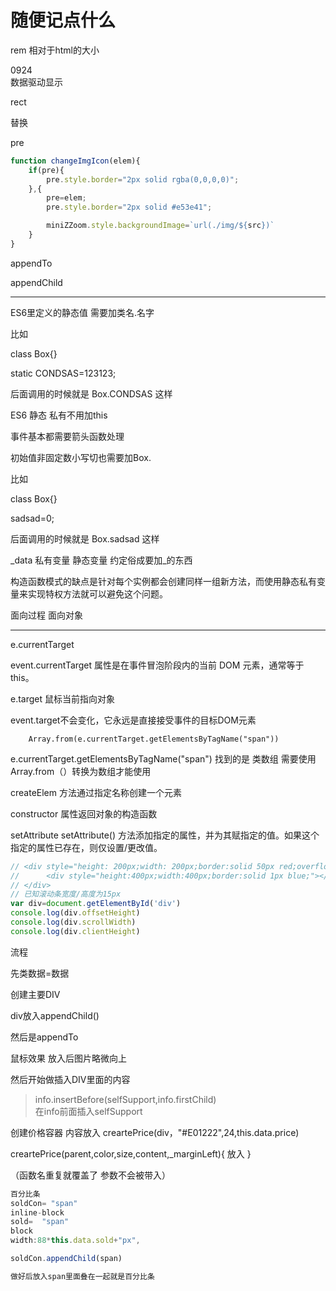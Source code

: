 # 随便记点什么

rem 相对于html的大小

0924 </br>
数据驱动显示 

rect 

替换

pre 

```js
function changeImgIcon(elem){
    if(pre){
        pre.style.border="2px solid rgba(0,0,0,0)";
    },{
        pre=elem;
        pre.style.border="2px solid #e53e41";

        miniZZoom.style.backgroundImage=`url(./img/${src})`
    }
}
```

appendTo

appendChild

---

ES6里定义的静态值 需要加类名.名字  

比如

class Box{}

static CONDSAS=123123;

后面调用的时候就是  Box.CONDSAS 这样

ES6 静态 私有不用加this 

事件基本都需要箭头函数处理


初始值非固定数小写切也需要加Box.

比如 

class Box{}

sadsad=0;

后面调用的时候就是  Box.sadsad 这样

 _data 私有变量 静态变量  约定俗成要加_的东西 
 
 
  构造函数模式的缺点是针对每个实例都会创建同样一组新方法，而使用静态私有变量来实现特权方法就可以避免这个问题。

面向过程 面向对象 

---

e.currentTarget  

event.currentTarget 属性是在事件冒泡阶段内的当前 DOM 元素，通常等于 this。

e.target 鼠标当前指向对象

event.target不会变化，它永远是直接接受事件的目标DOM元素

        Array.from(e.currentTarget.getElementsByTagName("span"))
 e.currentTarget.getElementsByTagName("span") 找到的是 类数组 需要使用Array.from（）转换为数组才能使用 

createElem  方法通过指定名称创建一个元素

constructor  属性返回对象的构造函数

setAttribute setAttribute() 方法添加指定的属性，并为其赋指定的值。如果这个指定的属性已存在，则仅设置/更改值。

```js
// <div style="height: 200px;width: 200px;border:solid 50px red;overflow:auto;padding:50px" id="div">
//      <div style="height:400px;width:400px;border:solid 1px blue;"></div>
// </div>
// 已知滚动条宽度/高度为15px
var div=document.getElementById('div')
console.log(div.offsetHeight)
console.log(div.scrollWidth)
console.log(div.clientHeight)
```

流程 

先类数据=数据 

创建主要DIV

div放入appendChild()

然后是appendTo 

鼠标效果 放入后图片略微向上

然后开始做插入DIV里面的内容

>info.insertBefore(selfSupport,info.firstChild) </br>
在info前面插入selfSupport

创建价格容器  内容放入 creartePrice(div，"#E01222",24,this.data.price)

creartePrice(parent,color,size,content,_marginLeft){
    放入
}

（函数名重复就覆盖了 参数不会被带入）

```js
百分比条
soldCon= "span"
inline-block
sold=  "span"
block 
width:88*this.data.sold+"px",

soldCon.appendChild(span)

做好后放入span里面叠在一起就是百分比条
```